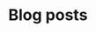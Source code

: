 # Blog posts
<!-- BLOG-POST-LIST:START -->
<!-- BLOG-POST-LIST:END -->

<!-- Aal, The Adventurer.
I just went on with everything along the road.

![Aal's GitHub stats](https://github-readme-stats.vercel.app/api?username=altela&count_private=true&theme=github_dark&hide_border=true&show_icons=true&include_all_commits=true&custom_title=Quest%20Stats)

I came to a debate club with Dragons, few times.

[![Top Langs](https://github-readme-stats.vercel.app/api/top-langs/?username=altela&layout=compact&theme=github_dark&hide_border=true&custom_title=Dragon%20%Words%20I%20Speak)](https://github.com/anuraghazra/github-readme-stats)
 -->
